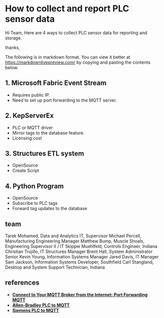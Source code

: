 # How to collect and report PLC sensor data

Hi Team,
Here are 4 ways to collect PLC sensor data for reporting and storage.

thanks,

The following is in markdown format. You can view it better at <https://markdownlivepreview.com/> by copying and pasting the contents below.

## 1. Microsoft Fabric Event Stream

- Requires public IP.
- Need to set up port forwarding to the MQTT server.

## 2. KepServerEx

- PLC or MQTT driver
- Mirror tags to the database feature.
- Licensing cost

## 3. Structures ETL system

- OpenSource
- Create Script

## 4. Python Program

- OpenSource
- Subscribe to PLC tags
- Forward tag updates to the database

## team

Tarek Mohamed, Data and Analytics IT, Supervisor
Michael Percell, Manufacturing Engineering Manager
Matthew Bump, Muscle Shoals, Engineering Supervisor II / IT
Skippie Muehlfeld, Controls Engineer, Indiana
Christian Trujillo, IT Structures Manager
Brent Hall, System Administrator Senior
Kevin Young, Information Systems Manager
Jared Davis, IT Manager
Sam Jackson, Information Systems Developer, Southfield
Carl Stangland, Desktop and System Support Technician, Indiana

## references

- **[Connect to Your MQTT Broker from the Internet: Port Forwarding MQTT](https://efundies.com/connect-to-your-mqtt-broker-from-the-internet-with-port-forwarding/)**
- **[Allen-Bradley PLC to MQTT](https://www.rtautomation.com/product/460etcqt/)**
- **[Siemens PLC to MQTT](https://www.rtautomation.com/product/460scqt/)**
